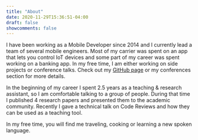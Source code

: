 ```yaml
---
title: "About"
date: 2020-11-29T15:36:51-04:00
draft: false
showcomments: false
---
```


I have been working as a Mobile Developer since 2014 and I currently lead a team of several mobile engineers. Most of my carrier was spent on an app that lets you control IoT devices and some part of my career was spent working on a banking app. In my free time, I am either working on side projects or conference talks. Check out my [GitHub page](http://github.com/anastasovskigoce) or my conferences section for more details.

In the beginning of my career I spent 2.5 years as a teaching & research assistant, so I am comfortable talking to a group of people. During that time I published 4 research papers and presented them to the academic community. Recently I gave a technical talk on Code Reviews and how they can be used as a teaching tool.

In my free time, you will find me traveling, cooking or learning a new spoken language.
